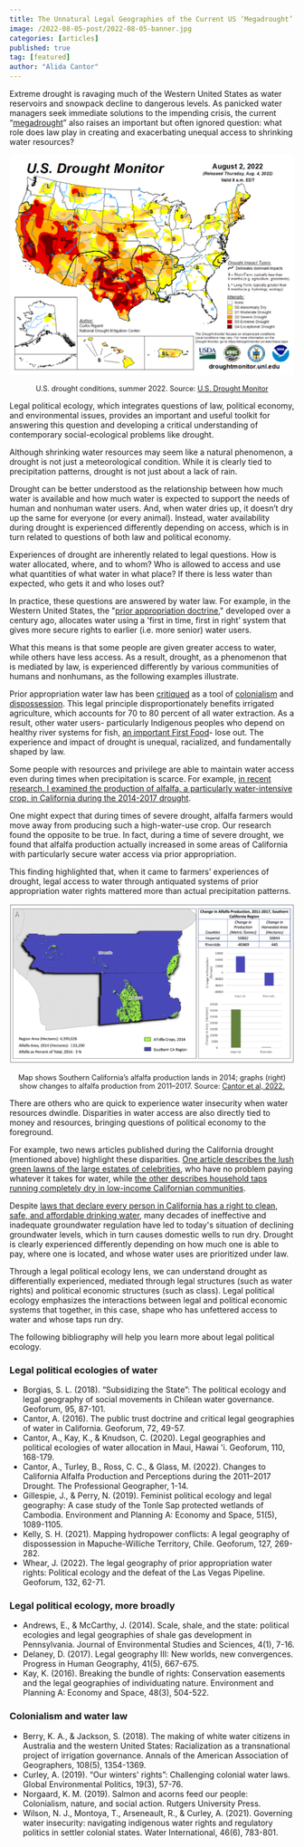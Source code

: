 ```yaml
---
title: The Unnatural Legal Geographies of the Current US ‘Megadrought’
image: /2022-08-05-post/2022-08-05-banner.jpg
categories: [articles]
published: true
tag: [featured]
author: "Alida Cantor"
---
```


Extreme drought is ravaging much of the Western United States as water reservoirs and snowpack decline to dangerous levels. As panicked water managers seek immediate solutions to the impending crisis, the current &#8220;[megadrought](https://www.scientificamerican.com/article/ongoing-megadrought-puts-the-west-in-uncharted-waters/)&#8221; also raises an important but often ignored question: what role does law play in creating and exacerbating unequal access to shrinking water resources?

<p align="center">
  <img src="/uploads/2022-08-05-post/2022-08-05-figure1.png">
</p>

<p style="font-size:90%; text-align:center;">U.S. drought conditions, summer 2022. Source: <a href="https://droughtmonitor.unl.edu/CurrentMap.aspx">U.S. Drought Monitor</a></p>

Legal political ecology, which integrates questions of law, political economy, and environmental issues, provides an important and useful toolkit for answering this question and developing a critical understanding of contemporary social-ecological problems like drought.

Although shrinking water resources may seem like a natural phenomenon, a drought is not just a meteorological condition. While it is clearly tied to precipitation patterns, drought is not just about a lack of rain.

Drought can be better understood as the relationship between how much water is available and how much water is expected to support the needs of human and nonhuman water users. And, when water dries up, it doesn&#8217;t dry up the same for everyone (or every animal). Instead, water availability during drought is experienced differently depending on access, which is in turn related to questions of both law and political economy.

Experiences of drought are inherently related to legal questions. How is water allocated, where, and to whom? Who is allowed to access and use what quantities of what water in what place? If there is less water than expected, who gets it and who loses out?

In practice, these questions are answered by water law. For example, in the Western United States, the "[prior appropriation doctrine](https://extension.unr.edu/publication.aspx?PubID=3750)," developed over a century ago, allocates water using a 'first in time, first in right&#8217; system that gives more secure rights to earlier (i.e. more senior) water users.

What this means is that some people are given greater access to water, while others have less access. As a result, drought, as a phenomenon that is mediated by law, is experienced differently by various communities of humans and nonhumans, as the following examples illustrate.

Prior appropriation water law has been [critiqued](https://direct.mit.edu/glep/article/19/3/57/14963/Our-Winters-Rights-Challenging-Colonial-Water-Laws) as a tool of [colonialism](https://www.tandfonline.com/doi/full/10.1080/02508060.2021.1928972) and [dispossession](https://www.tandfonline.com/doi/abs/10.1080/24694452.2017.1420463). This legal principle disproportionately benefits irrigated agriculture, which accounts for 70 to 80 percent of all water extraction. As a result, other water users- particularly Indigenous peoples who depend on healthy river systems for fish, [an important First Food](https://www.rutgersuniversitypress.org/salmon-and-acorns-feed-our-people/9780813584195)- lose out. The experience and impact of drought is unequal, racialized, and fundamentally shaped by law.

Some people with resources and privilege are able to maintain water access even during times when precipitation is scarce. For example, [in recent research, I examined the production of alfalfa, a particularly water-intensive crop, in California during the 2014-2017 drought](https://www.tandfonline.com/doi/full/10.1080/00330124.2022.2075409).

One might expect that during times of severe drought, alfalfa farmers would move away from producing such a high-water-use crop. Our research found the opposite to be true. In fact, during a time of severe drought, we found that alfalfa production actually increased in some areas of California with particularly secure water access via prior appropriation.

This finding highlighted that, when it came to farmers&#8217; experiences of drought, legal access to water through antiquated systems of prior appropriation water rights mattered more than actual precipitation patterns.

<p align="center">
  <img src="/uploads/2022-08-05-post/2022-08-05-figure2.png">
</p>

<p style="font-size:90%; text-align:center;">Map shows Southern California&#8217;s alfalfa production lands in 2014; graphs (right) show changes to alfalfa production from 2011–2017. Source: <a href="https://www.tandfonline.com/doi/full/10.1080/00330124.2022.2075409">Cantor et al, 2022.</a></p>

There are others who are quick to experience water insecurity when water resources dwindle. Disparities in water access are also directly tied to money and resources, bringing questions of political economy to the foreground.

For example, two news articles published during the California drought (mentioned above) highlight these disparities. [One article describes the lush green lawns of the large estates of celebrities](https://www.politico.com/magazine/story/2014/08/california-drought-lifestyles-of-the-rich-and-parched-110305/), who have no problem paying whatever it takes for water, while [the other describes household taps running completely dry in low-income Californian communities](https://www.motherjones.com/environment/2015/09/drought-no-running-water-east-porterville/).

Despite [laws that declare every person in California has a right to clean, safe, and affordable drinking water](https://oehha.ca.gov/water/report/human-right-water-california), many decades of ineffective and inadequate groundwater regulation have led to today&#39;s situation of declining groundwater levels, which in turn causes domestic wells to run dry. Drought is clearly experienced differently depending on how much one is able to pay, where one is located, and whose water uses are prioritized under law.

Through a legal political ecology lens, we can understand drought as differentially experienced, mediated through legal structures (such as water rights) and political economic structures (such as class). Legal political ecology emphasizes the interactions between legal and political economic systems that together, in this case, shape who has unfettered access to water and whose taps run dry.

The following bibliography will help you learn more about legal political ecology.

### Legal political ecologies of water

- Borgias, S. L. (2018). &#8220;Subsidizing the State&#8221;: The political ecology and legal geography of social movements in Chilean water governance. Geoforum, 95, 87-101.
- Cantor, A. (2016). The public trust doctrine and critical legal geographies of water in California. Geoforum, 72, 49-57.
- Cantor, A., Kay, K., &amp; Knudson, C. (2020). Legal geographies and political ecologies of water allocation in Maui, Hawai &#39;i. Geoforum, 110, 168-179.
- Cantor, A., Turley, B., Ross, C. C., &amp; Glass, M. (2022). Changes to California Alfalfa Production and Perceptions during the 2011–2017 Drought. The Professional Geographer, 1-14.
- Gillespie, J., &amp; Perry, N. (2019). Feminist political ecology and legal geography: A case study of the Tonle Sap protected wetlands of Cambodia. Environment and Planning A: Economy and Space, 51(5), 1089-1105.
- Kelly, S. H. (2021). Mapping hydropower conflicts: A legal geography of dispossession in Mapuche-Williche Territory, Chile. Geoforum, 127, 269-282.
- Whear, J. (2022). The legal geography of prior appropriation water rights: Political ecology and the defeat of the Las Vegas Pipeline. Geoforum, 132, 62-71.

### Legal political ecology, more broadly

- Andrews, E., &amp; McCarthy, J. (2014). Scale, shale, and the state: political ecologies and legal geographies of shale gas development in Pennsylvania. Journal of Environmental Studies and Sciences, 4(1), 7-16.
- Delaney, D. (2017). Legal geography III: New worlds, new convergences. Progress in Human Geography, 41(5), 667-675.
- Kay, K. (2016). Breaking the bundle of rights: Conservation easements and the legal geographies of individuating nature. Environment and Planning A: Economy and Space, 48(3), 504-522.

### Colonialism and water law

- Berry, K. A., &amp; Jackson, S. (2018). The making of white water citizens in Australia and the western United States: Racialization as a transnational project of irrigation governance. Annals of the American Association of Geographers, 108(5), 1354-1369.
- Curley, A. (2019). &#8220;Our winters&#39; rights&#8221;: Challenging colonial water laws. Global Environmental Politics, 19(3), 57-76.
- Norgaard, K. M. (2019). Salmon and acorns feed our people: Colonialism, nature, and social action. Rutgers University Press.
- Wilson, N. J., Montoya, T., Arseneault, R., &amp; Curley, A. (2021). Governing water insecurity: navigating indigenous water rights and regulatory politics in settler colonial states. Water International, 46(6), 783-801.
